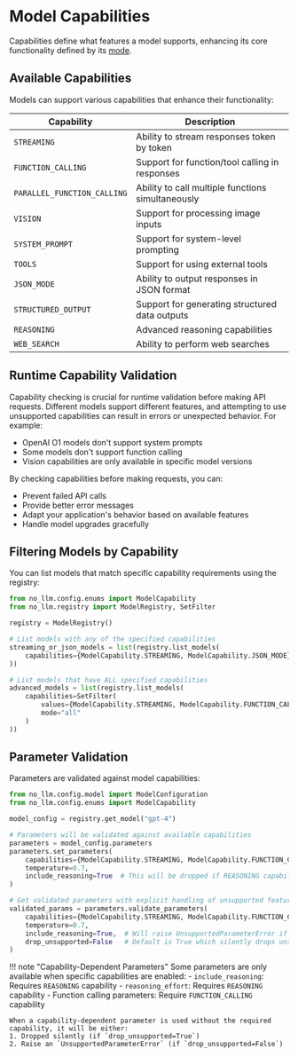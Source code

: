 # Model Capabilities

Capabilities define what features a model supports, enhancing its core functionality defined by its [mode](mode.md).

## Available Capabilities

Models can support various capabilities that enhance their functionality:

| Capability | Description |
|------------|-------------|
| `STREAMING` | Ability to stream responses token by token |
| `FUNCTION_CALLING` | Support for function/tool calling in responses |
| `PARALLEL_FUNCTION_CALLING` | Ability to call multiple functions simultaneously |
| `VISION` | Support for processing image inputs |
| `SYSTEM_PROMPT` | Support for system-level prompting |
| `TOOLS` | Support for using external tools |
| `JSON_MODE` | Ability to output responses in JSON format |
| `STRUCTURED_OUTPUT` | Support for generating structured data outputs |
| `REASONING` | Advanced reasoning capabilities |
| `WEB_SEARCH` | Ability to perform web searches |

## Runtime Capability Validation

Capability checking is crucial for runtime validation before making API requests. Different models support different features, and attempting to use unsupported capabilities can result in errors or unexpected behavior. For example:

- OpenAI O1 models don't support system prompts
- Some models don't support function calling
- Vision capabilities are only available in specific model versions

By checking capabilities before making requests, you can:
- Prevent failed API calls
- Provide better error messages
- Adapt your application's behavior based on available features
- Handle model upgrades gracefully

## Filtering Models by Capability

You can list models that match specific capability requirements using the registry:

```python
from no_llm.config.enums import ModelCapability
from no_llm.registry import ModelRegistry, SetFilter

registry = ModelRegistry()

# List models with any of the specified capabilities
streaming_or_json_models = list(registry.list_models(
    capabilities={ModelCapability.STREAMING, ModelCapability.JSON_MODE}
))

# List models that have ALL specified capabilities
advanced_models = list(registry.list_models(
    capabilities=SetFilter(
        values={ModelCapability.STREAMING, ModelCapability.FUNCTION_CALLING, ModelCapability.JSON_MODE},
        mode="all"
    )
))
```

## Parameter Validation

Parameters are validated against model capabilities:

```python
from no_llm.config.model import ModelConfiguration
from no_llm.config.enums import ModelCapability

model_config = registry.get_model("gpt-4")

# Parameters will be validated against available capabilities
parameters = model_config.parameters
parameters.set_parameters(
    capabilities={ModelCapability.STREAMING, ModelCapability.FUNCTION_CALLING},
    temperature=0.7,
    include_reasoning=True  # This will be dropped if REASONING capability is not present
)

# Get validated parameters with explicit handling of unsupported features
validated_params = parameters.validate_parameters(
    capabilities={ModelCapability.STREAMING, ModelCapability.FUNCTION_CALLING},
    temperature=0.7,
    include_reasoning=True,  # Will raise UnsupportedParameterError if REASONING not available
    drop_unsupported=False   # Default is True which silently drops unsupported parameters
)
```

!!! note "Capability-Dependent Parameters"
    Some parameters are only available when specific capabilities are enabled:
    - `include_reasoning`: Requires `REASONING` capability
    - `reasoning_effort`: Requires `REASONING` capability
    - Function calling parameters: Require `FUNCTION_CALLING` capability

    When a capability-dependent parameter is used without the required capability, it will be either:
    1. Dropped silently (if `drop_unsupported=True`)
    2. Raise an `UnsupportedParameterError` (if `drop_unsupported=False`)

